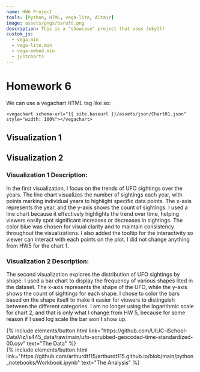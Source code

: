 ```yaml
---
name: HW6 Project
tools: [Python, HTML, vega-lite, Altair]
image: assets/pngs/barufo.png
description: This is a "showcase" project that uses Jekyll!
custom_js:
  - vega.min
  - vega-lite.min
  - vega-embed.min
  - justcharts
---
```



# Homework 6

We can use a vegachart HTML tag like so:

```
<vegachart schema-url="{{ site.baseurl }}/assets/json/Chart01.json" style="width: 100%"></vegachart>
```

## Visualization 1


<vegachart schema-url="{{ site.baseurl }}/assets/json/Chart01.json" style="width: 100%"></vegachart>

## Visualization 2
<vegachart schema-url="{{ site.baseurl }}/assets/json/Chart02.json" style="width: 100%"></vegachart>

### Visualization 1 Description:
In the first visualization, I focus on the trends of UFO sightings over the years.
 The line chart visualizes the number of sightings each year,
  with points marking individual years to highlight specific data points. 
  The x-axis represents the year, and the y-axis shows the count of sightings. 
  I used a line chart because it effectively highlights the trend over time, 
  helping viewers easily spot significant increases or decreases in sightings. 
  The color blue was chosen for visual clarity and to maintain consistency throughout the visualizations. I also added the tooltip for the interactivity so viewer can interact with each points on the plot. I did not change anything from HW5 for the chart 1.

### Visualization 2 Description:
The second visualization explores the distribution of UFO sightings by shape. 
I used a bar chart to display the frequency of various shapes lited in the dataset. 
The x-axis represents the shape of the UFO, while the y-axis shows the count of sightings for each shape. I chose to color the bars based on the shape itself to make it easier for viewers to distinguish
between the different categories. I am no longer using the logarithmic scale for chart 2, and that is only what I change from HW 5, because for some reason if I used log scale the bar won't show up.


<!-- these are written in a combo of html and liquid --> 

<div class="left">
{% include elements/button.html link="https://github.com/UIUC-iSchool-DataViz/is445_data/raw/main/ufo-scrubbed-geocoded-time-standardized-00.csv" text="The Data" %}
</div>

<div class="right">
{% include elements/button.html link="https://github.com/arthurdt115/arthurdt115.github.io/blob/main/python_notebooks/Workbook.ipynb" text="The Analysis" %}
</div>

